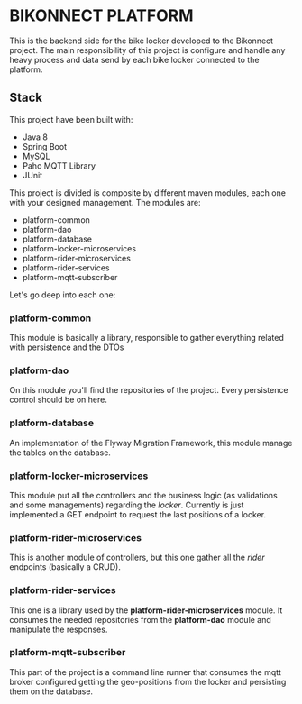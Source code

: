 # BIKONNECT PLATFORM

 This is the backend side for the bike locker developed to the Bikonnect project. The main responsibility of
 this project is configure and handle any heavy process and data send by each bike locker connected to the platform.
 
## Stack
This project have been built with:
- Java 8
- Spring Boot
- MySQL
- Paho MQTT Library
- JUnit

This project is divided is composite by different maven modules, each one with your designed management. The modules are:
- platform-common
- platform-dao
- platform-database
- platform-locker-microservices
- platform-rider-microservices
- platform-rider-services
- platform-mqtt-subscriber

Let's go deep into each one:

### platform-common
This module is basically a library, responsible to gather everything related with persistence and the DTOs

### platform-dao
On this module you'll find the repositories of the project. Every persistence control should be on here.

### platform-database
An implementation of the Flyway Migration Framework, this module manage the tables on the database.

### platform-locker-microservices
This module put all the controllers and the business logic (as validations and some managements) regarding the *locker*.
Currently is just implemented a GET endpoint to request the last positions of a locker.

### platform-rider-microservices
This is another module of controllers, but this one gather all the *rider* endpoints (basically a CRUD).

### platform-rider-services
This one is a library used by the **platform-rider-microservices** module. It consumes the needed repositories from the **platform-dao** module and manipulate the responses.

### platform-mqtt-subscriber
This part of the project is a command line runner that consumes the mqtt broker configured getting the geo-positions from the locker and persisting them on the database.
